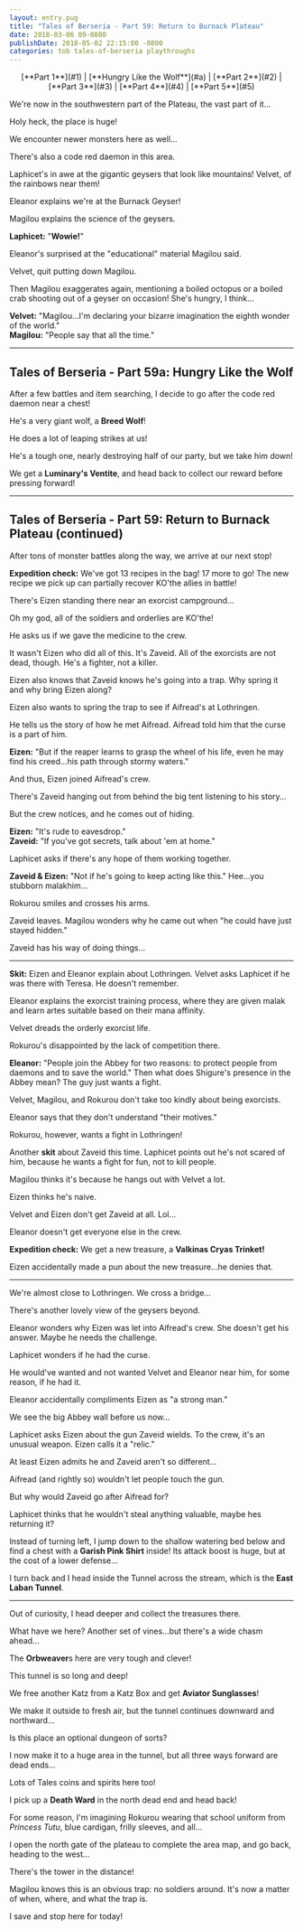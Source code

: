 ```yaml
---
layout: entry.pug
title: "Tales of Berseria - Part 59: Return to Burnack Plateau"
date: 2018-03-06 09-0800
publishDate: 2018-05-02 22:15:00 -0800
categories: tob tales-of-berseria playthroughs
---
```


<p style="text-align: center;">[**Part 1**](#1) | [**Hungry Like the Wolf**](#a) | [**Part 2**](#2) | [**Part 3**](#3) | [**Part 4**](#4) | [**Part 5**](#5)</p>

<a name="1"></a>

We're now in the southwestern part of the Plateau, the vast part of it...

Holy heck, the place is huge!

We encounter newer monsters here as well...

There's also a code red daemon in this area.

Laphicet's in awe at the gigantic geysers that look like mountains! Velvet, of the rainbows near them!

Eleanor explains we're at the Burnack Geyser!

Magilou explains the science of the geysers.

**Laphicet:** "**Wowie!**"

Eleanor's surprised at the "educational" material Magilou said.

Velvet, quit putting down Magilou.

Then Magilou exaggerates again, mentioning a boiled octopus or a boiled crab shooting out of a geyser on occasion! She's hungry, I think...

**Velvet:** "Magilou...I'm declaring your bizarre imagination the eighth wonder of the world."<br/>
**Magilou:** "People say that all the time."

<a name="a"></a>

---

<p><h2 class="entry-title">Tales of Berseria - Part 59a: Hungry Like the Wolf</h2></p>

After a few battles and item searching, I decide to go after the code red daemon near a chest!

He's a very giant wolf, a **Breed Wolf**!

He does a lot of leaping strikes at us!

He's a tough one, nearly destroying half of our party, but we take him down!

We get a **Luminary's Ventite**, and head back to collect our reward before pressing forward!

<a name="2"></a>

---

<p><h2 class="entry-title">Tales of Berseria - Part 59: Return to Burnack Plateau (continued)</h2></p>

After tons of monster battles along the way, we arrive at our next stop!

**Expedition check:** We've got 13 recipes in the bag! 17 more to go! The new recipe we pick up can partially recover KO'the allies in battle!

There's Eizen standing there near an exorcist campground...

Oh my god, all of the soldiers and orderlies are KO'the!

He asks us if we gave the medicine to the crew. 

It wasn't Eizen who did all of this. It's Zaveid. All of the exorcists are not dead, though. He's a fighter, not a killer.

Eizen also knows that Zaveid knows he's going into a trap. Why spring it and why bring Eizen along?

Eizen also wants to spring the trap to see if Aifread's at Lothringen.

He tells us the story of how he met Aifread. Aifread told him that the curse is a part of him.

**Eizen:** "But if the reaper learns to grasp the wheel of his life, even he may find his creed...his path through stormy waters."

And thus, Eizen joined Aifread's crew.

There's Zaveid hanging out from behind the big tent listening to his story...

But the crew notices, and he comes out of hiding.

**Eizen:** "It's rude to eavesdrop."<br/>
**Zaveid:** "If you've got secrets, talk about 'em at home."

Laphicet asks if there's any hope of them working together.

**Zaveid & Eizen:** "Not if he's going to keep acting like this." Hee...you stubborn malakhim...

Rokurou smiles and crosses his arms.

Zaveid leaves. Magilou wonders why he came out when "he could have just stayed hidden."

Zaveid has his way of doing things...

<a name="3"></a>

---

**Skit:** Eizen and Eleanor explain about Lothringen. Velvet asks Laphicet if he was there with Teresa. He doesn't remember.

Eleanor explains the exorcist training process, where they are given malak and learn artes suitable based on their mana affinity.

Velvet dreads the orderly exorcist life.

Rokurou's disappointed by the lack of competition there.

**Eleanor:** "People join the Abbey for two reasons: to protect people from daemons and to save the world." Then what does Shigure's presence in the Abbey mean? The guy just wants a fight.

Velvet, Magilou, and Rokurou don't take too kindly about being exorcists.

Eleanor says that they don't understand "their motives."

Rokurou, however, wants a fight in Lothringen!

Another **skit** about Zaveid this time. Laphicet points out he's not scared of him, because he wants a fight for fun, not to kill people.

Magilou thinks it's because he hangs out with Velvet a lot.

Eizen thinks he's naive.

Velvet and Eizen don't get Zaveid at all. Lol...

Eleanor doesn't get everyone else in the crew.

**Expedition check:** We get a new treasure, a **Valkinas Cryas Trinket!**

Eizen accidentally made a pun about the new treasure...he denies that.

<a name="4"></a>

---

We're almost close to Lothringen. We cross a bridge...

There's another lovely view of the geysers beyond.

Eleanor wonders why Eizen was let into Aifread's crew. She doesn't get his answer. Maybe he needs the challenge.

Laphicet wonders if he had the curse.

He would've wanted and not wanted Velvet and Eleanor near him, for some reason, if he had it.

Eleanor accidentally compliments Eizen as "a strong man."

We see the big Abbey wall before us now...

Laphicet asks Eizen about the gun Zaveid wields. To the crew, it's an unusual weapon. Eizen calls it a "relic."

At least Eizen admits he and Zaveid aren't so different...

Aifread (and rightly so) wouldn't let people touch the gun.

But why would Zaveid go after Aifread for?

Laphicet thinks that he wouldn't steal anything valuable, maybe hes returning it?

Instead of turning left, I jump down to the shallow watering bed below and find a chest with a **Garish Pink Shirt** inside! Its attack boost is huge, but at the cost of a lower defense...

I turn back and I head inside the Tunnel across the stream, which is the **East Laban Tunnel**.

<a name="5"></a>

---

Out of curiosity, I head deeper and collect the treasures there.

What have we here? Another set of vines...but there's a wide chasm ahead...

The **Orbweaver**s here are very tough and clever!

This tunnel is so long and deep!

We free another Katz from a Katz Box and get **Aviator Sunglasses**!

We make it outside to fresh air, but the tunnel continues downward and northward...

Is this place an optional dungeon of sorts?

I now make it to a huge area in the tunnel, but all three ways forward are dead ends...

Lots of Tales coins and spirits here too!

I pick up a **Death Ward** in the north dead end and head back!

For some reason, I'm imagining Rokurou wearing that school uniform from *Princess Tutu*, blue cardigan, frilly sleeves, and all...

I open the north gate of the plateau to complete the area map, and go back, heading to the west...

There's the tower in the distance!

Magilou knows this is an obvious trap: no soldiers around. It's now a matter of when, where, and what the trap is.

I save and stop here for today!